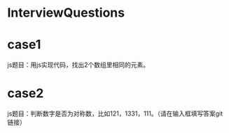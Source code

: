 # InterviewQuestions

# case1
js题目：用js实现代码，找出2个数组里相同的元素。

# case2 
js题目：判断数字是否为对称数，比如121，1331，111。（请在输入框填写答案git链接）